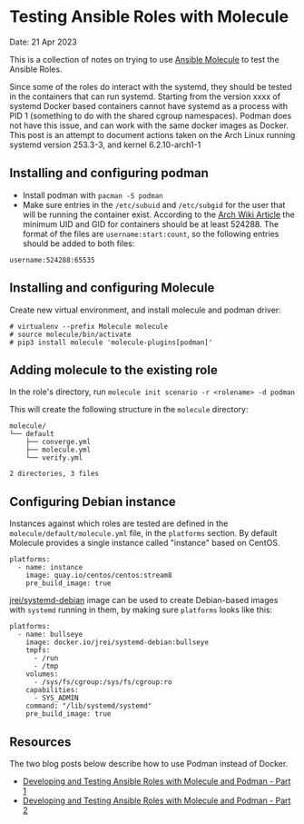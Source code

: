 # Testing Ansible Roles with Molecule
Date: 21 Apr 2023

This is a collection of notes on trying to use [Ansible Molecule](https://molecule.readthedocs.io/) to test the Ansible Roles.

Since some of the roles do interact with the systemd, they should be
tested in the containers that can run systemd. Starting from the
version xxxx of systemd Docker based containers cannot have systemd as
a process with PID 1 (something to do with the shared cgroup
namespaces). Podman does not have this issue, and can work with the
same docker images as Docker. This post is an attempt to document
actions taken on the Arch Linux running systemd version 253.3-3, and
kernel 6.2.10-arch1-1

## Installing and configuring podman
 - Install podman with `pacman -S podman`
 - Make sure entries in the `/etc/subuid` and `/etc/subgid` for the
   user that will be running the container exist. According to the
   [Arch Wiki Article](https://wiki.archlinux.org/title/Podman) the
   minimum UID and GID for containers should be at least 524288.
   The format of the files are `username:start:count`, so the
   following entries should be added to both files:
```
username:524288:65535
```

## Installing and configuring Molecule
Create new virtual environment, and install molecule and podman driver:
```
# virtualenv --prefix Molecule molecule
# source molecule/bin/activate
# pip3 install molecule 'molecule-plugins[podman]'
```

## Adding molecule to the existing role
In the role's directory, run `molecule init scenario -r <rolename> -d podman`

This will create the following structure in the `molecule` directory:
```
molecule/
└── default
    ├── converge.yml
    ├── molecule.yml
    └── verify.yml

2 directories, 3 files
```

## Configuring Debian instance
Instances against which roles are tested are defined in the
`molecule/default/molecule.yml` file, in the `platforms` section.
By default Molecule provides a single instance called "instance" based
on CentOS. 
```
platforms:
  - name: instance
    image: quay.io/centos/centos:stream8
    pre_build_image: true
```

[jrei/systemd-debian](https://hub.docker.com/r/jrei/systemd-debian)
image can be used to create Debian-based images with `systemd` running
in them, by making sure `platforms` looks like this:
```
platforms:
  - name: bullseye
    image: docker.io/jrei/systemd-debian:bullseye
    tmpfs:
      - /run
      - /tmp
    volumes:
      - /sys/fs/cgroup:/sys/fs/cgroup:ro
    capabilities:
      - SYS_ADMIN
    command: "/lib/systemd/systemd"
    pre_build_image: true
```
## Resources
The two blog posts below describe how to use Podman instead of Docker.
 - [Developing and Testing Ansible Roles with Molecule and Podman - Part 1](https://www.ansible.com/blog/developing-and-testing-ansible-roles-with-molecule-and-podman-part-1)
 - [Developing and Testing Ansible Roles with Molecule and Podman - Part 2](https://www.ansible.com/blog/developing-and-testing-ansible-roles-with-molecule-and-podman-part-2)

<!--  LocalWords:  Ansible
 -->
